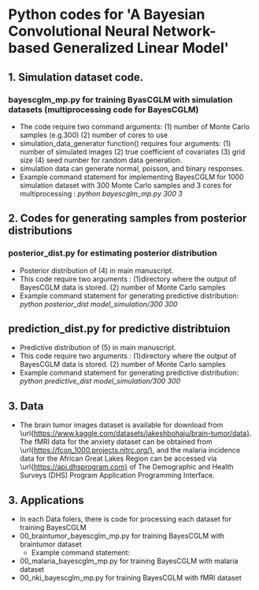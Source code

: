 # Python codes for 'A Bayesian Convolutional Neural Network-based Generalized Linear Model'

## 1. Simulation dataset code. 
### bayescglm_mp.py for training ByasCGLM with simulation datasets (multiprocessing code for BayesCGLM)
* The code require two command arguments: (1) number of Monte Carlo samples (e.g.300) (2) number of cores to use
* simulation_data_generator function() requires four arguments:  (1) number of simulated images (2) true coefficient of covariates (3) grid size (4) seed number for random data generation.
* simulation data can generate normal, poisson, and binary responses. 
* Example command statement for implementing BayesCGLM for 1000 simulation dataset with 300 Monte Carlo samples and 3 cores for multiprocessing : _python bayescglm_mp.py 300 3_ 


## 2. Codes for generating samples from posterior distributions 
### posterior_dist.py for estimating posterior distribution 
* Posterior distribution of (4) in main manuscript.
* This code require two arguments : (1)directory where the output of BayesCGLM data is stored.  (2) number of Monte Carlo samples 
* Example command statement for generating predictive distribution: _python posterior_dist model_simulation/300 300_

  
## prediction_dist.py for predictive distribtuion 
* Predictive distribution of (5) in main manuscript.
* This code require two arguments : (1)directory where the output of BayesCGLM data is stored.  (2) number of Monte Carlo samples 
* Example command statement for generating predictive distribution: _python predictive_dist model_simulation/300 300_


## 3. Data 
* The brain tumor images dataset is available for download from \url{https://www.kaggle.com/datasets/jakeshbohaju/brain-tumor/data}. The fMRI data for the anxiety dataset can be obtained from \url{https://fcon_1000.projects.nitrc.org/}, and the malaria incidence data for the African Great Lakes Region can be accessed via \url{https://api.dhsprogram.com} of The Demographic and Health Surveys (DHS) Program Application Programming Interface.

## 3. Applications 
* In each Data folers, there is code for processing each dataset for training BayesCGLM
* 00_braintumor_bayescglm_mp.py for training BayesCGLM with braintumor dataset
  - Example command statement: 
* 00_malaria_bayescglm_mp.py for training BayesCGLM with malaria dataset
* 00_nki_bayescglm_mp.py for training BayesCGLM with fMRI dataset


